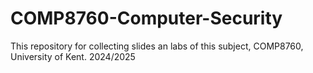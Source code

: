 # COMP8760-Computer-Security
This repository for collecting slides an labs of this subject, COMP8760, University of Kent. 2024/2025
